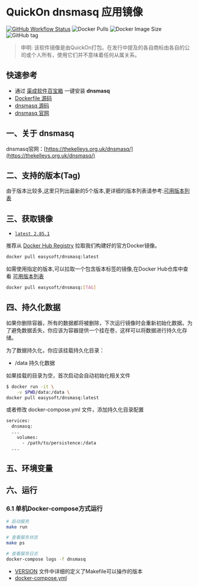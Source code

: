 <!-- 该文档是模板生成，手动修改的内容会被覆盖，详情参见：https://github.com/quicklyon/template-toolkit -->
# QuickOn dnsmasq 应用镜像

[![GitHub Workflow Status](https://github.com/quicklyon/dnsmasq-docker/actions/workflows/docker.yml/badge.svg)](https://github.com/quicklyon/dnsmasq/actions/workflows/docker.yml)
![Docker Pulls](https://img.shields.io/docker/pulls/easysoft/dnsmasq?style=flat-square)
![Docker Image Size](https://img.shields.io/docker/image-size/easysoft/dnsmasq?style=flat-square)
![GitHub tag](https://img.shields.io/github/v/tag/quicklyon/dnsmasq-docker?style=flat-square)

> 申明: 该软件镜像是由QuickOn打包。在发行中提及的各自商标由各自的公司或个人所有，使用它们并不意味着任何从属关系。

## 快速参考

- 通过 [渠成软件百宝箱](https://www.qucheng.com/app-install/install-dnsmasq-139.html) 一键安装 **dnsmasq**
- [Dockerfile 源码](https://github.com/quicklyon/dnsmasq-docker)
- [dnsmasq 源码](https://github.com/quicklyon/quicklyon)
- [dnsmasq 官网](https://thekelleys.org.uk/dnsmasq/)

## 一、关于 dnsmasq

<!-- 这里写应用的【介绍信息】 -->

<!-- 示例：

[Spug](https://spug.cc/) 面向中小型企业设计的轻量级无 Agent 的自动化运维平台，整合了主机管理、主机批量执行、主机在线终端、文件在线上传下载、应用发布部署、在线任务计划、配置中心、监控、报警等一系列功能。

-->

dnsmasq官网：[https://thekelleys.org.uk/dnsmasq/](https://thekelleys.org.uk/dnsmasq/)

<!-- 这里写应用的【附加信息】 -->

<!-- 示例

### 1.1 特性

- 批量执行: 主机命令在线批量执行
- 在线终端: 主机支持浏览器在线终端登录
- 文件管理: 主机文件在线上传下载
- 任务计划: 灵活的在线任务计划
- 发布部署: 支持自定义发布部署流程
- 配置中心: 支持 KV、文本、json 等格式的配置
- 监控中心: 支持站点、端口、进程、自定义等监控
- 报警中心: 支持短信、邮件、钉钉、微信等报警方式
- 优雅美观: 基于 Ant Design 的 UI 界面
- 开源免费: 前后端代码完全开源

-->

## 二、支持的版本(Tag)

由于版本比较多,这里只列出最新的5个版本,更详细的版本列表请参考:[可用版本列表](https://hub.docker.com/r/easysoft/dnsmasq/tags/)

## 三、获取镜像

* [`latest`, `2.85.1`](https://github.com/quicklyon/dnsmasq-docker/blob/2.85.1/Dockerfile)

推荐从 [Docker Hub Registry](https://hub.docker.com/r/easysoft/dnsmasq) 拉取我们构建好的官方Docker镜像。

```bash
docker pull easysoft/dnsmasq:latest
```

如需使用指定的版本,可以拉取一个包含版本标签的镜像,在Docker Hub仓库中查看 [可用版本列表](https://hub.docker.com/r/easysoft/dnsmasq/tags/)

```bash
docker pull easysoft/dnsmasq:[TAG]
```

## 四、持久化数据

如果你删除容器，所有的数据都将被删除，下次运行镜像时会重新初始化数据。为了避免数据丢失，你应该为容器提供一个挂在卷，这样可以将数据进行持久化存储。

为了数据持久化，你应该挂载持久化目录：

- /data 持久化数据

如果挂载的目录为空，首次启动会自动初始化相关文件

```bash
$ docker run -it \
    -v $PWD/data:/data \
docker pull easysoft/dnsmasq:latest
```

或者修改 docker-compose.yml 文件，添加持久化目录配置

```bash
services:
  dnsmasq:
  ...
    volumes:
      - /path/to/persistence:/data
  ...
```

## 五、环境变量

<!-- 这里写应用的【环境变量信息】 -->

<!-- 示例：

| 变量名           | 默认值        | 说明                             |
| ---------------- | ------------- | -------------------------------- |
| EASYSOFT_DEBUG   | false         | 是否打开调试信息，默认关闭       |
| MYSQL_HOST       | 127.0.0.1     | MySQL 主机地址                   |
| MYSQL_PORT       | 3306          | MySQL 端口                       |
| MYSQL_DB         | spug          | spug 数据库名称                 |
| MYSQL_USER       | root          | MySQL 用户名                      |
| MYSQL_PASSWORD   | pass4Spug     | MySQL 密码                        |
| REDIS_HOST       | 127.0.0.1     | Redis 服务地址 |
| REDIS_PORT       | 6379          | Redis 端口 |
| DEFAULT_ADMIN_USER| admin        | 默认管理员名称             |
| DEFAULT_ADMIN_PASSWORD | spug.dev | 默认管理员密码 |

-->

## 六、运行

### 6.1 单机Docker-compose方式运行

```bash
# 启动服务
make run

# 查看服务状态
make ps

# 查看服务日志
docker-compose logs -f dnsmasq

```

<!-- 这里写应用的【make命令的备注信息】位于文档最后端 -->
<!-- 示例
**说明:**

- 启动成功后，打开浏览器输入 `http://<你的IP>:8080` 访问管理后台
- 默认用户名：`admin`，默认密码：`spug.dev`
-->
- [VERSION](https://github.com/quicklyon/dnsmasq-docker/blob/master/VERSION) 文件中详细的定义了Makefile可以操作的版本
- [docker-compose.yml](https://github.com/quicklyon/dnsmasq-docker/blob/master/docker-compose.yml)
